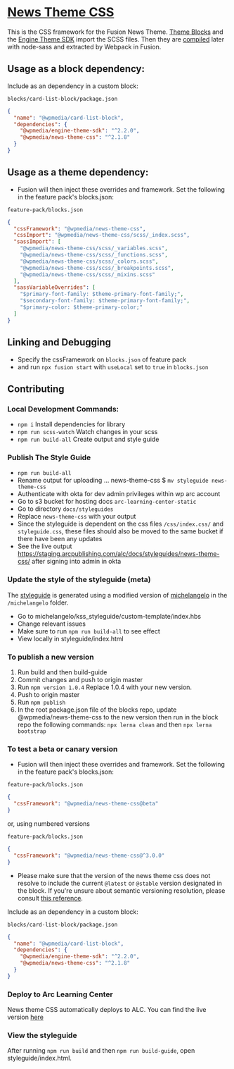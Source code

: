# [News Theme CSS](https://staging.arcpublishing.com/alc/docs/styleguides/news-theme-css)

This is the CSS framework for the Fusion News Theme. [Theme Blocks](https://github.com/WPMedia/fusion-news-theme-blocks) and the [Engine Theme SDK](https://github.com/WPMedia/engine-theme-sdk) import the SCSS files. Then they are [compiled](https://github.com/WPMedia/fusion/blob/e497a3117912ea3dc5ad2d0a6b83a45c2210513e/engine/webpack/_shared/rules/sass.js) later with node-sass and extracted by Webpack in Fusion.

## Usage as a block dependency:

Include as an dependency in a custom block: 

`blocks/card-list-block/package.json`

```json
{
  "name": "@wpmedia/card-list-block",
  "dependencies": {
    "@wpmedia/engine-theme-sdk": "^2.2.0",
    "@wpmedia/news-theme-css": "^2.1.8"
  }
}
```

## Usage as a theme dependency:

- Fusion will then inject these overrides and framework. Set the following in the feature pack's blocks.json:

`feature-pack/blocks.json`
```json
{
  "cssFramework": "@wpmedia/news-theme-css",
  "cssImport": "@wpmedia/news-theme-css/scss/_index.scss",
  "sassImport": [
    "@wpmedia/news-theme-css/scss/_variables.scss",
    "@wpmedia/news-theme-css/scss/_functions.scss",
    "@wpmedia/news-theme-css/scss/_colors.scss",
    "@wpmedia/news-theme-css/scss/_breakpoints.scss",
    "@wpmedia/news-theme-css/scss/_mixins.scss"
  ],
  "sassVariableOverrides": [
    "$primary-font-family: $theme-primary-font-family;",
    "$secondary-font-family: $theme-primary-font-family;",
    "$primary-color: $theme-primary-color;"
  ]
}

```

## Linking and Debugging 

- Specify the cssFramework on `blocks.json` of feature pack
- and run `npx fusion start` with `useLocal` set to `true` in `blocks.json`

## Contributing 

### Local Development Commands:

- `npm i` Install dependencies for library 
- `npm run scss-watch` Watch changes in your scss
- `npm run build-all` Create output and style guide 

### Publish The Style Guide

- `npm run build-all`
- Rename output for uploading ... news-theme-css \$ `mv styleguide news-theme-css`
- Authenticate with okta for dev admin privileges within wp arc account
- Go to s3 bucket for hosting docs `arc-learning-center-static`
- Go to directory `docs/styleguides`
- Replace `news-theme-css` with your output
- Since the styleguide is dependent on the css files `/css/index.css/` and `styleguide.css`, these files should also be moved to the same bucket if there have been any updates
- See the live output https://staging.arcpublishing.com/alc/docs/styleguides/news-theme-css/ after signing into admin in okta

### Update the style of the styleguide (meta)
The [styleguide](https://staging.arcpublishing.com/alc/docs/styleguides/news-theme-css) is generated using a modified version of [michelangelo](https://github.com/stamkracht/michelangelo) in the `/michelangelo` folder.

- Go to michelangelo/kss_styleguide/custom-template/index.hbs
- Change relevant issues 
- Make sure to run `npm run build-all` to see effect
- View locally in styleguide/index.html

### To publish a new version
1. Run build and then build-guide
2. Commit changes and push to origin master
3. Run `npm version 1.0.4` Replace 1.0.4 with your new version.
4. Push to origin master
5. Run `npm publish`
6. In the root package.json file of the blocks repo, update 
@wpmedia/news-theme-css to the new version then run in the block repo
the following commands: `npx lerna clean` and then `npx lerna bootstrap`


### To test a beta or canary version 

- Fusion will then inject these overrides and framework. Set the following in the feature pack's blocks.json:

`feature-pack/blocks.json`
```json
{
  "cssFramework": "@wpmedia/news-theme-css@beta"
}

```

or, using numbered versions

`feature-pack/blocks.json`
```json
{
  "cssFramework": "@wpmedia/news-theme-css@^3.0.0"
}

```

- Please make sure that the version of the news theme css does not resolve to include the current `@latest` or `@stable` version designated in the block. If you're unsure about semantic versioning resolution, please consult [this reference](https://devhints.io/semver).

Include as an dependency in a custom block: 

`blocks/card-list-block/package.json`

```json
{
  "name": "@wpmedia/card-list-block",
  "dependencies": {
    "@wpmedia/engine-theme-sdk": "^2.2.0",
    "@wpmedia/news-theme-css": "^2.1.8"
  }
}
```

### Deploy to Arc Learning Center
News theme CSS automatically deploys to ALC. You can find the live version [here](https://staging.arcpublishing.com/alc/docs/styleguides/news-theme-css)

### View the styleguide

After running `npm run build` and then `npm run build-guide`, open styleguide/index.html.

